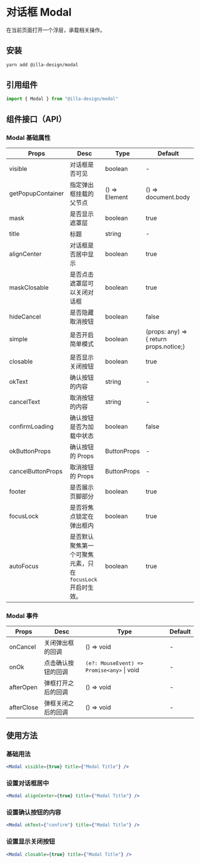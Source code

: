 # 对话框 Modal

在当前页面打开一个浮层，承载相关操作。

## 安装

```bash
yarn add @illa-design/modal
```

## 引用组件

```jsx
import { Modal } from "@illa-design/modal"
```

## 组件接口（API）

### Modal 基础属性

| Props             | Desc                                                        | Type          | Default                                 |
| ----------------- | ----------------------------------------------------------- | ------------- | --------------------------------------- |
| visible           | 对话框是否可见                                              | boolean       | -                                       |
| getPopupContainer | 指定弹出框挂载的父节点                                      | () => Element | () => document.body                     |
| mask              | 是否显示遮罩层                                              | boolean       | true                                    |
| title             | 标题                                                        | string        | -                                       |
| alignCenter       | 对话框是否居中显示                                          | boolean       | true                                    |
| maskClosable      | 是否点击遮罩层可以关闭对话框                                | boolean       | true                                    |
| hideCancel        | 是否隐藏取消按钮                                            | boolean       | false                                   |
| simple            | 是否开启简单模式                                            | boolean       | (props: any) => { return props.notice;} |
| closable          | 是否显示关闭按钮                                            | boolean       | true                                    |
| okText            | 确认按钮的内容                                              | string        | -                                       |
| cancelText        | 取消按钮的内容                                              | string        | -                                       |
| confirmLoading    | 确认按钮是否为加载中状态                                    | boolean       | false                                   |
| okButtonProps     | 确认按钮的 Props                                            | ButtonProps   | -                                       |
| cancelButtonProps | 取消按钮的 Props                                            | ButtonProps   | -                                       |
| footer            | 是否展示页脚部分                                            | boolean       | true                                    |
| focusLock         | 是否将焦点锁定在弹出框内                                    | boolean       | true                                    |
| autoFocus         | 是否默认聚焦第一个可聚焦元素，只在 `focusLock` 开启时生效。 | boolean       | true                                    |

### Modal 事件

| Props      | Desc               | Type                                       | Default |
| ---------- | ------------------ | ------------------------------------------ | ------- |
| onCancel   | 关闭弹出框的回调   | () => void                                 | -       |
| onOk       | 点击确认按钮的回调 | `(e?: MouseEvent) => Promise<any>` \| void | -       |
| afterOpen  | 弹框打开之后的回调 | () => void                                 | -       |
| afterClose | 弹框关闭之后的回调 | () => void                                 | -       |

## 使用方法

### 基础用法

```jsx
<Modal visible={true} title={"Modal Title"} />
```

### 设置对话框居中

```jsx
<Modal alignCenter={true} title={"Modal Title"} />
```

### 设置确认按钮的内容

```jsx
<Modal okText={"confirm"} title={"Modal Title"} />
```

### 设置显示关闭按钮

```jsx
<Modal closable={true} title={"Modal Title"} />
```
